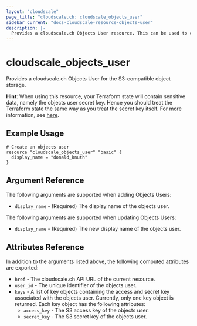 ```yaml
---
layout: "cloudscale"
page_title: "cloudscale.ch: cloudscale_objects_user"
sidebar_current: "docs-cloudscale-resource-objects-user"
description: |-
  Provides a cloudscale.ch Objects User resource. This can be used to create, modify, and delete Objects Users.
---
```


# cloudscale\_objects\_user

Provides a cloudscale.ch Objects User for the S3-compatible object storage.

**Hint**: When using this resource, your Terraform state will contain sensitive data, namely the objects user secret
key. Hence you should treat the Terraform state the same way as you treat the secret key itself. For more
information, see <a href="/docs/state/sensitive-data.html">here</a>.

## Example Usage

```hcl
# Create an objects user
resource "cloudscale_objects_user" "basic" {
  display_name = "donald_knuth"
}
```

## Argument Reference

The following arguments are supported when adding Objects Users:

* `display_name` - (Required) The display name of the objects user.

The following arguments are supported when updating Objects Users:

* `display_name` - (Required) The new display name of the objects user.

## Attributes Reference

In addition to the arguments listed above, the following computed attributes are exported:

* `href` - The cloudscale.ch API URL of the current resource.
* `user_id` - The unique identifier of the objects user.
* `keys` - A list of key objects containing the access and secret key associated with the objects user. Currently, only one key object is returned. Each key object has the following attributes:
  * `access_key` - The S3 access key of the objects user.
  * `secret_key` - The S3 secret key of the objects user.

